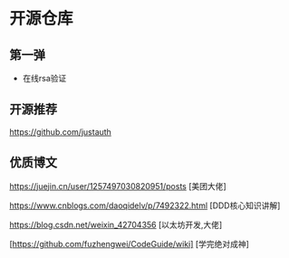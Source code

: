 # 开源仓库

## 第一弹

- 在线rsa验证

## 开源推荐
https://github.com/justauth
## 优质博文

https://juejin.cn/user/1257497030820951/posts [美团大佬]

https://www.cnblogs.com/daoqidelv/p/7492322.html [DDD核心知识讲解]

https://blog.csdn.net/weixin_42704356 [以太坊开发,大佬]

[https://github.com/fuzhengwei/CodeGuide/wiki] [学完绝对成神]
